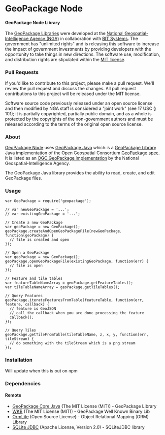 # GeoPackage Node
#### GeoPackage Node Library ####

The [GeoPackage Libraries](http://ngageoint.github.io/GeoPackage/) were developed at the [National Geospatial-Intelligence Agency (NGA)](http://www.nga.mil/) in collaboration with [BIT Systems](http://www.bit-sys.com/). The government has "unlimited rights" and is releasing this software to increase the impact of government investments by providing developers with the opportunity to take things in new directions. The software use, modification, and distribution rights are stipulated within the [MIT license](http://choosealicense.com/licenses/mit/).

### Pull Requests ###
If you'd like to contribute to this project, please make a pull request. We'll review the pull request and discuss the changes. All pull request contributions to this project will be released under the MIT license.

Software source code previously released under an open source license and then modified by NGA staff is considered a "joint work" (see 17 USC § 101); it is partially copyrighted, partially public domain, and as a whole is protected by the copyrights of the non-government authors and must be released according to the terms of the original open source license.

### About ###

[GeoPackage Node](https://github.com/ngageoint/geopackage-node) uses [GeoPackage Java](http://ngageoint.github.io/geopackage-java/) which is a [GeoPackage Library](http://ngageoint.github.io/GeoPackage/) Java implementation of the Open Geospatial Consortium [GeoPackage](http://www.geopackage.org/) [spec](http://www.geopackage.org/spec/).  It is listed as an [OGC GeoPackage Implementation](http://www.geopackage.org/#implementations_nga) by the National Geospatial-Intelligence Agency.

The GeoPackage Java library provides the ability to read, create, and edit GeoPackage files.

### Usage ###

    var GeoPackage = require('geopackage');

    // var newGeoPackage = '...';
    // var existingGeoPackage = '...';

    // Create a new GeoPackage
    var geoPackage = new GeoPackage();
    geoPackage.createAndOpenGeoPackageFile(newGeoPackage, function(geoPackage) {
      // file is created and open
    });

    // Open a GeoPackage
    var geoPackage = new GeoPackage();
    geoPackage.openGeoPackageFile(existingGeoPackage, function(err) {
      // file is open
    });

    // Feature and tile tables
    var featureTableNameArray = geoPackage.getFeatureTables();
    var tileTableNameArray = geoPackage.getTileTables();

    // Query Features
    geoPackage.iterateFeaturesFromTable(featureTable, function(err, feature, callback) {
      // feature is GeoJSON
      // call the callback when you are done processing the feature
      callback();
    });

    // Query Tiles
    geoPackage.getTileFromTable(tileTableName, z, x, y, function(err, tileStream) {
      // do something with the tileStream which is a png stream
    });

### Installation ###

Will update when this is out on npm

### Dependencies ###

#### Remote ####

* [GeoPackage Core Java](https://github.com/ngageoint/geopackage-core-java) (The MIT License (MIT)) - GeoPackage Library
* [WKB](https://github.com/ngageoint/geopackage-wkb-java) (The MIT License (MIT)) - GeoPackage Well Known Binary Lib
* [OrmLite](http://ormlite.com/) (Open Source License) - Object Relational Mapping (ORM) Library
* [SQLite JDBC](https://bitbucket.org/xerial/sqlite-jdbc) (Apache License, Version 2.0) - SQLiteJDBC library
